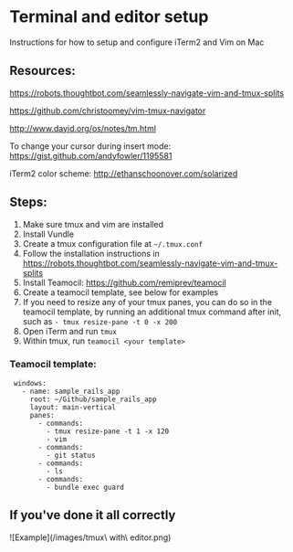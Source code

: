 # Terminal and editor setup
Instructions for how to setup and configure iTerm2 and Vim on Mac

## Resources:
https://robots.thoughtbot.com/seamlessly-navigate-vim-and-tmux-splits

https://github.com/christoomey/vim-tmux-navigator

http://www.dayid.org/os/notes/tm.html

To change your cursor during insert mode:
https://gist.github.com/andyfowler/1195581

iTerm2 color scheme: http://ethanschoonover.com/solarized

## Steps:

1. Make sure tmux and vim are installed
2. Install Vundle
3. Create a tmux configuration file at `~/.tmux.conf`
4. Follow the installation instructions in https://robots.thoughtbot.com/seamlessly-navigate-vim-and-tmux-splits
5. Install Teamocil: https://github.com/remiprev/teamocil
6. Create a teamocil template, see below for examples
7. If you need to resize any of your tmux panes, you can do so in the
   teamocil template, by running an additional tmux command after init,
such as `- tmux resize-pane -t 0 -x 200`
8. Open iTerm and run `tmux`
9. Within tmux, run `teamocil <your template>`



### Teamocil template:
```
 windows:
   - name: sample_rails_app
     root: ~/Github/sample_rails_app
     layout: main-vertical
     panes:
       - commands:
         - tmux resize-pane -t 1 -x 120
         - vim
       - commands:
         - git status
       - commands:
         - ls
       - commands:
         - bundle exec guard
```

## If you've done it all correctly
![Example](/images/tmux\ with\ editor.png)
